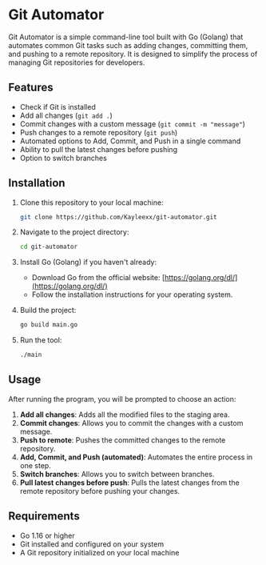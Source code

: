 # Git Automator

Git Automator is a simple command-line tool built with Go (Golang) that automates common Git tasks such as adding changes, committing them, and pushing to a remote repository. It is designed to simplify the process of managing Git repositories for developers.

## Features

- Check if Git is installed
- Add all changes (`git add .`)
- Commit changes with a custom message (`git commit -m "message"`)
- Push changes to a remote repository (`git push`)
- Automated options to Add, Commit, and Push in a single command
- Ability to pull the latest changes before pushing
- Option to switch branches

## Installation

1. Clone this repository to your local machine:
    ```bash
    git clone https://github.com/Kayleexx/git-automator.git
    ```

2. Navigate to the project directory:
    ```bash
    cd git-automator
    ```

3. Install Go (Golang) if you haven't already:
    - Download Go from the official website: [https://golang.org/dl/](https://golang.org/dl/)
    - Follow the installation instructions for your operating system.

4. Build the project:
    ```bash
    go build main.go
    ```

5. Run the tool:
    ```bash
    ./main
    ```

## Usage

After running the program, you will be prompted to choose an action:

1. **Add all changes**: Adds all the modified files to the staging area.
2. **Commit changes**: Allows you to commit the changes with a custom message.
3. **Push to remote**: Pushes the committed changes to the remote repository.
4. **Add, Commit, and Push (automated)**: Automates the entire process in one step.
5. **Switch branches**: Allows you to switch between branches.
6. **Pull latest changes before push**: Pulls the latest changes from the remote repository before pushing your changes.

## Requirements

- Go 1.16 or higher
- Git installed and configured on your system
- A Git repository initialized on your local machine

